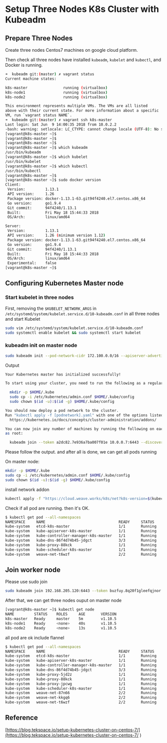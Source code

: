 # Setup Three Nodes K8s Cluster with Kubeadm

## Prepare Three Nodes

Create three nodes Centos7 machines on google cloud platform.


Then check all three nodes have installed `kubeadm`, `kubelet` and `kubectl`, and Docker is running.

```bash
➜  kubeadm git:(master) ✗ vagrant status
Current machine states:

k8s-master                running (virtualbox)
k8s-node1                 running (virtualbox)
k8s-node2                 running (virtualbox)

This environment represents multiple VMs. The VMs are all listed
above with their current state. For more information about a specific
VM, run `vagrant status NAME`.
➜  kubeadm git:(master) ✗ vagrant ssh k8s-master
Last login: Sat Jun  9 14:00:35 2018 from 10.0.2.2
-bash: warning: setlocale: LC_CTYPE: cannot change locale (UTF-8): No such file or directory
[vagrant@k8s-master ~]$
[vagrant@k8s-master ~]$
[vagrant@k8s-master ~]$
[vagrant@k8s-master ~]$ which kubeadm
/usr/bin/kubeadm
[vagrant@k8s-master ~]$ which kubelet
/usr/bin/kubelet
[vagrant@k8s-master ~]$ which kubectl
/usr/bin/kubectl
[vagrant@k8s-master ~]$
[vagrant@k8s-master ~]$ sudo docker version
Client:
 Version:         1.13.1
 API version:     1.26
 Package version: docker-1.13.1-63.git94f4240.el7.centos.x86_64
 Go version:      go1.9.4
 Git commit:      94f4240/1.13.1
 Built:           Fri May 18 15:44:33 2018
 OS/Arch:         linux/amd64

Server:
 Version:         1.13.1
 API version:     1.26 (minimum version 1.12)
 Package version: docker-1.13.1-63.git94f4240.el7.centos.x86_64
 Go version:      go1.9.4
 Git commit:      94f4240/1.13.1
 Built:           Fri May 18 15:44:33 2018
 OS/Arch:         linux/amd64
 Experimental:    false
[vagrant@k8s-master ~]$
```

## Configuring Kubernetes Master node

### Start kubelet in three nodes

First, removing the `$KUBELET_NETWORK_ARGS` in `/etc/systemd/system/kubelet.service.d/10-kubeadm.conf` in all three nodes and start Kubelet

```bash
sudo vim /etc/systemd/system/kubelet.service.d/10-kubeadm.conf
sudo systemctl enable kubelet && sudo systemctl start kubelet
```

### kubeadm init on master node

```bash
sudo kubeadm init --pod-network-cidr 172.100.0.0/16 --apiserver-advertise-address 192.168.205.120
```

Output

```bash
Your Kubernetes master has initialized successfully!

To start using your cluster, you need to run the following as a regular user:

  mkdir -p $HOME/.kube
  sudo cp -i /etc/kubernetes/admin.conf $HOME/.kube/config
  sudo chown $(id -u):$(id -g) $HOME/.kube/config

You should now deploy a pod network to the cluster.
Run "kubectl apply -f [podnetwork].yaml" with one of the options listed at:
  https://kubernetes.io/docs/concepts/cluster-administration/addons/

You can now join any number of machines by running the following on each node
as root:

  kubeadm join --token a2dc82.7e936a7ba007f01e 10.0.0.7:6443 --discovery-token-ca-cert-hash sha256:30aca9f9c04f829a13c925224b34c47df0a784e9ba94e132a983658a70ee2914
```

Please follow the output. and after all is done, we can get all pods running

On master node:

```bash
mkdir -p $HOME/.kube
sudo cp -i /etc/kubernetes/admin.conf $HOME/.kube/config
sudo chown $(id -u):$(id -g) $HOME/.kube/config
```

install network addon

```bash
kubectl apply -f "https://cloud.weave.works/k8s/net?k8s-version=$(kubectl version | base64 | tr -d '\n')"
```

Check if all pod are running. then it's OK.

```bash
$ kubectl get pod --all-namespaces
NAMESPACE     NAME                                 READY     STATUS    RESTARTS   AGE
kube-system   etcd-k8s-master                      1/1       Running   0          2h
kube-system   kube-apiserver-k8s-master            1/1       Running   0          2h
kube-system   kube-controller-manager-k8s-master   1/1       Running   0          2h
kube-system   kube-dns-86f4d74b45-jdgct            3/3       Running   0          2h
kube-system   kube-proxy-88kck                     1/1       Running   0          2h
kube-system   kube-scheduler-k8s-master            1/1       Running   0          2h
kube-system   weave-net-t6wzf                      2/2       Running   0          45s
```

## Join worker node

Please use sudo join

```bash
sudo kubeadm join 192.168.205.120:6443 --token buzfuy.8q20f1gleefqjnor --discovery-token-ca-cert-hash sha256:6844c346b1de821d48747e7a3fd6dc6e408ebbc9018553de85f6704949c03b85
```

After that, we can get three nodes ouput on master node

```bash
[vagrant@k8s-master ~]$ kubectl get node
NAME         STATUS    ROLES     AGE       VERSION
k8s-master   Ready     master    5m        v1.10.5
k8s-node1    Ready     <none>    40s       v1.10.5
k8s-node2    Ready     <none>    13s       v1.10.5
```

all pod are ok include flannel

```bash
$ kubectl get pod --all-namespaces
NAMESPACE     NAME                                 READY     STATUS    RESTARTS   AGE
kube-system   etcd-k8s-master                      1/1       Running   0          2h
kube-system   kube-apiserver-k8s-master            1/1       Running   0          2h
kube-system   kube-controller-manager-k8s-master   1/1       Running   0          2h
kube-system   kube-dns-86f4d74b45-jdgct            3/3       Running   0          2h
kube-system   kube-proxy-5jd2z                     1/1       Running   0          1m
kube-system   kube-proxy-88kck                     1/1       Running   0          2h
kube-system   kube-proxy-jpcwg                     1/1       Running   0          34s
kube-system   kube-scheduler-k8s-master            1/1       Running   0          2h
kube-system   weave-net-87n66                      2/2       Running   0          1m
kube-system   weave-net-kkgq6                      2/2       Running   0          34s
kube-system   weave-net-t6wzf                      2/2       Running   0          3m
```


## Reference

[https://blog.tekspace.io/setup-kubernetes-cluster-on-centos-7/](https://blog.tekspace.io/setup-kubernetes-cluster-on-centos-7/
)